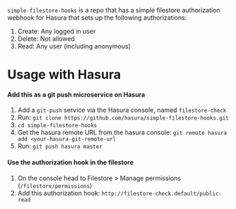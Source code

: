 `simple-filestore-hooks` is a repo that has a simple filestore authorization
webhook for Hasura that sets up the following authorizations:

1) Create: Any logged in user
2) Delete: Not allowed
3) Read: Any user (including anonymous)

# Usage with Hasura

#### Add this as a git push microservice on Hasura
1. Add a `git-push` service via the Hasura console, named `filestore-check`
2. Run: `git clone https://github.com/hasura/simple-filestore-hooks.git`
2. `cd simple-filestore-hooks`
3. Get the hasura remote URL from the hasura console: `git remote hasura add <your-hasura-git-remote-url` 
4. Run: `git push hasura master`

#### Use the authorization hook in the filestore

1. On the console head to Filestore > Manage permissions (`/filestore/permissions`)
2. Add this authorization hook: `http://filestore-check.default/public-read`


